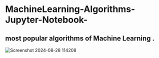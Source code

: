 # MachineLearning-Algorithms-Jupyter-Notebook-

most popular algorithms of  Machine Learning .
---------------
![Screenshot 2024-08-28 114208](https://github.com/user-attachments/assets/0d43d380-e3f6-4426-9994-9aa048be93d7 )
